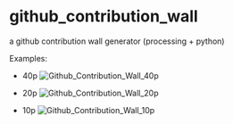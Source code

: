 # github_contribution_wall
a github contribution wall generator
(processing + python)


Examples:
- 40p
![Github_Contribution_Wall_40p](https://user-images.githubusercontent.com/106049890/172056567-f161f171-7ab8-4d30-802d-ac9b45fbd438.png)

- 20p
![Github_Contribution_Wall_20p](https://user-images.githubusercontent.com/106049890/172056579-3627eb8a-b718-4409-ba95-f4edc553908e.png)

- 10p
![Github_Contribution_Wall_10p](https://user-images.githubusercontent.com/106049890/172056583-a050e06b-513a-43d6-a83a-003851f861fd.png)
